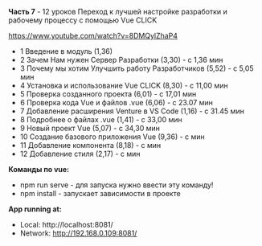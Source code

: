 **Часть 7** - 12 уроков Переход к лучшей настройке разработки и рабочему процессу с помощью Vue CLICK

https://www.youtube.com/watch?v=8DMQylZhaP4

- 1 Введение в модуль (1,36)
- 2 Зачем Нам нужен Сервер Разработки (3,30) - с 1,36 мин
- 3 Почему мы хотим Улучшить работу Разработчиков (5,52) - с 5,05 мин
- 4 Установка и использование Vue CLICK (8,30) - с 11,00 мин
- 5 Проверка созданного проекта (6,01) - с 17,01 мин
- 6 Проверка кода Vue и файлов .vue (6,06) - с 23.07 мин
- 7 Добавление расширения Venture в VS Code (1,16) - с 31.45 мин
- 8 Подробнее о файлах .vue (1,41) - с 33,00 мин
- 9 Новый проект Vue (5,07) - с 34,30 мин
- 10 Создание базового приложения Vue (9,36) - с  мин
- 11 Добавление компонента (8,18) - с  мин
- 12 Добавление стиля (2,17) - с  мин

**Команды по vue:**
- npm run serve	- для запуска нужно ввести эту команду!
- npm install	- запускает зависимости в проекте

**App running at:**
  - Local:   http://localhost:8081/
  - Network: http://192.168.0.109:8081/
